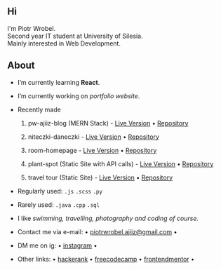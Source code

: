 <h2>Hi </h2>
<p>I'm Piotr Wrobel.<br />
Second year IT student at University of Silesia.<br />
Mainly interested in Web Development.</p>

## About
* I’m currently learning **React**.
* I’m currently working on *portfolio website*.
* Recently made

  1. pw-ajiiz-blog (MERN Stack) - [Live Version](https://pw-ajiiz-blog.netlify.app/) • [Repository](https://github.com/ajiiz/pw-ajiiz-blog)
  
  2. niteczki-daneczki - [Live Version](https://niteczki-daneczki.netlify.app/) • [Repository](https://github.com/ajiiz/niteczki-daneczki-website)

  3. room-homepage - [Live Version](https://room-home-ajiiz.netlify.app/home) • [Repository](https://github.com/ajiiz/room-homepage-react)
  
  4. plant-spot (Static Site with API calls) - [Live Version](https://plantspot.netlify.app/) • [Repository](https://github.com/ajiiz/plants-react-app) 
  
  5. travel tour (Static Site) - [Live Version](https://travel-tour-website.netlify.app/) • [Repository](https://github.com/ajiiz/travel-tour-website)

* Regularly used: `.js` `.scss` `.py`
* Rarely used: `.java` `.cpp` `.sql`
* I like *swimming, travelling, photography and coding of course.*
* Contact me via e-mail: • piotrwrobel.ajiiz@gmail.com •
* DM me on ig: • <a href="https://www.instagram.com/pvvrbl/">instagram</a> •
* Other links: • <a href="https://www.hackerrank.com/ajiiz"> hackerank</a> • <a href="https://www.freecodecamp.org/ajiiz">freecodecamp</a> • <a href="https://www.frontendmentor.io/profile/ajiiz">frontendmentor</a> •
